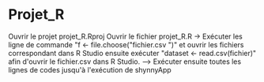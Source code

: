 # Projet_R

Ouvrir le projet projet_R.Rproj
Ouvrir le fichier projet_R.R
-> Exécuter les ligne de commande "f <- file.choose("fichier.csv ")" et ouvrir les fichiers correspondant dans R Studio ensuite exécuter  "dataset <- read.csv(fichier)" afin d'ouvrir le fichier.csv dans R Studio.
—> Exécuter ensuite toutes les lignes de codes jusqu'à l'exécution de shynnyApp
